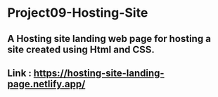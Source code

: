 # Project09-Hosting-Site
## A Hosting site landing web page for hosting a site created using Html and CSS.

## Link : https://hosting-site-landing-page.netlify.app/
